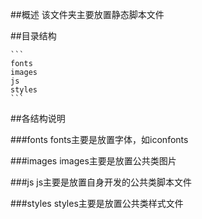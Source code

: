 ##概述
该文件夹主要放置静态脚本文件

##目录结构

    ```
    fonts
    images
    js
    styles
    ```

##各结构说明

###fonts
    fonts主要是放置字体，如iconfonts

###images
    images主要是放置公共类图片

###js
    js主要是放置自身开发的公共类脚本文件

###styles
    styles主要是放置公共类样式文件